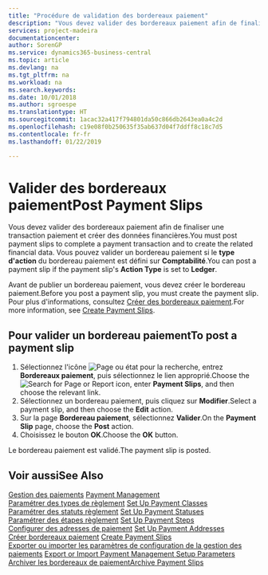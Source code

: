 ```yaml
---
title: "Procédure de validation des bordereaux paiement"
description: "Vous devez valider des bordereaux paiement afin de finaliser une transaction paiement et créer des données financières. Vous pouvez valider un bordereau paiement si le type d'action du bordereau paiement est défini sur Comptabilité."
services: project-madeira
documentationcenter: 
author: SorenGP
ms.service: dynamics365-business-central
ms.topic: article
ms.devlang: na
ms.tgt_pltfrm: na
ms.workload: na
ms.search.keywords: 
ms.date: 10/01/2018
ms.author: sgroespe
ms.translationtype: HT
ms.sourcegitcommit: 1acac32a417f794801da50c866db2643ea0a4c2d
ms.openlocfilehash: c19e08f0b250635f35ab637d04f7ddff8c18c7d5
ms.contentlocale: fr-fr
ms.lasthandoff: 01/22/2019

---
```

# <a name="post-payment-slips"></a><span data-ttu-id="dcb88-104">Valider des bordereaux paiement</span><span class="sxs-lookup"><span data-stu-id="dcb88-104">Post Payment Slips</span></span>
<span data-ttu-id="dcb88-105">Vous devez valider des bordereaux paiement afin de finaliser une transaction paiement et créer des données financières.</span><span class="sxs-lookup"><span data-stu-id="dcb88-105">You must post payment slips to complete a payment transaction and to create the related financial data.</span></span> <span data-ttu-id="dcb88-106">Vous pouvez valider un bordereau paiement si le **type d'action** du bordereau paiement est défini sur **Comptabilité**.</span><span class="sxs-lookup"><span data-stu-id="dcb88-106">You can post a payment slip if the payment slip's **Action Type** is set to **Ledger**.</span></span>  

<span data-ttu-id="dcb88-107">Avant de publier un bordereau paiement, vous devez créer le bordereau paiement.</span><span class="sxs-lookup"><span data-stu-id="dcb88-107">Before you post a payment slip, you must create the payment slip.</span></span> <span data-ttu-id="dcb88-108">Pour plus d'informations, consultez [Créer des bordereaux paiement](how-to-create-payment-slips.md).</span><span class="sxs-lookup"><span data-stu-id="dcb88-108">For more information, see [Create Payment Slips](how-to-create-payment-slips.md).</span></span>  

## <a name="to-post-a-payment-slip"></a><span data-ttu-id="dcb88-109">Pour valider un bordereau paiement</span><span class="sxs-lookup"><span data-stu-id="dcb88-109">To post a payment slip</span></span>  

1.  <span data-ttu-id="dcb88-110">Sélectionnez l'icône ![Page ou état pour la recherche](../../media/ui-search/search_small.png "Page ou état pour la recherche"), entrez **Bordereaux paiement**, puis sélectionnez le lien approprié.</span><span class="sxs-lookup"><span data-stu-id="dcb88-110">Choose the ![Search for Page or Report](../../media/ui-search/search_small.png "Search for Page or Report icon") icon, enter **Payment Slips**, and then choose the relevant link.</span></span>  
2.  <span data-ttu-id="dcb88-111">Sélectionnez un bordereau paiement, puis cliquez sur **Modifier**.</span><span class="sxs-lookup"><span data-stu-id="dcb88-111">Select a payment slip, and then choose the **Edit** action.</span></span>  
3.  <span data-ttu-id="dcb88-112">Sur la page **Bordereau paiement**, sélectionnez **Valider**.</span><span class="sxs-lookup"><span data-stu-id="dcb88-112">On the **Payment Slip** page, choose the **Post** action.</span></span>  
4.  <span data-ttu-id="dcb88-113">Choisissez le bouton **OK**.</span><span class="sxs-lookup"><span data-stu-id="dcb88-113">Choose the **OK** button.</span></span>  

<span data-ttu-id="dcb88-114">Le bordereau paiement est validé.</span><span class="sxs-lookup"><span data-stu-id="dcb88-114">The payment slip is posted.</span></span>  

## <a name="see-also"></a><span data-ttu-id="dcb88-115">Voir aussi</span><span class="sxs-lookup"><span data-stu-id="dcb88-115">See Also</span></span>  
 <span data-ttu-id="dcb88-116">[Gestion des paiements](payment-management.md) </span><span class="sxs-lookup"><span data-stu-id="dcb88-116">[Payment Management](payment-management.md) </span></span>  
 <span data-ttu-id="dcb88-117">[Paramétrer des types de règlement](how-to-set-up-payment-classes.md) </span><span class="sxs-lookup"><span data-stu-id="dcb88-117">[Set Up Payment Classes](how-to-set-up-payment-classes.md) </span></span>  
 <span data-ttu-id="dcb88-118">[Paramétrer des statuts règlement](how-to-set-up-payment-statuses.md) </span><span class="sxs-lookup"><span data-stu-id="dcb88-118">[Set Up Payment Statuses](how-to-set-up-payment-statuses.md) </span></span>  
 <span data-ttu-id="dcb88-119">[Paramétrer des étapes règlement](how-to-set-up-payment-steps.md) </span><span class="sxs-lookup"><span data-stu-id="dcb88-119">[Set Up Payment Steps](how-to-set-up-payment-steps.md) </span></span>  
 <span data-ttu-id="dcb88-120">[Configurer des adresses de paiement](how-to-set-up-payment-addresses.md) </span><span class="sxs-lookup"><span data-stu-id="dcb88-120">[Set Up Payment Addresses](how-to-set-up-payment-addresses.md) </span></span>  
 <span data-ttu-id="dcb88-121">[Créer bordereaux paiement](how-to-create-payment-slips.md) </span><span class="sxs-lookup"><span data-stu-id="dcb88-121">[Create Payment Slips](how-to-create-payment-slips.md) </span></span>  
 <span data-ttu-id="dcb88-122">[Exporter ou importer les paramètres de configuration de la gestion des paiements](how-to-export-or-import-payment-management-setup-parameters.md) </span><span class="sxs-lookup"><span data-stu-id="dcb88-122">[Export or Import Payment Management Setup Parameters](how-to-export-or-import-payment-management-setup-parameters.md) </span></span>  
 [<span data-ttu-id="dcb88-123">Archiver les bordereaux de paiement</span><span class="sxs-lookup"><span data-stu-id="dcb88-123">Archive Payment Slips</span></span>](how-to-archive-payment-slips.md)

